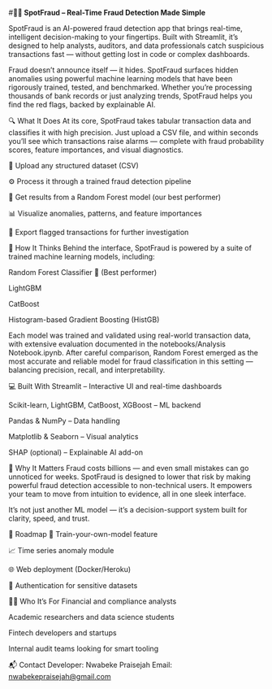 #**🕵️‍♂️ SpotFraud – Real-Time Fraud Detection Made Simple**

SpotFraud is an AI-powered fraud detection app that brings real-time, intelligent decision-making to your fingertips. Built with Streamlit, it’s designed to help analysts, auditors, and data professionals catch suspicious transactions fast — without getting lost in code or complex dashboards.

Fraud doesn’t announce itself — it hides. SpotFraud surfaces hidden anomalies using powerful machine learning models that have been rigorously trained, tested, and benchmarked. Whether you’re processing thousands of bank records or just analyzing trends, SpotFraud helps you find the red flags, backed by explainable AI.

🔍 What It Does
At its core, SpotFraud takes tabular transaction data and classifies it with high precision. Just upload a CSV file, and within seconds you’ll see which transactions raise alarms — complete with fraud probability scores, feature importances, and visual diagnostics.

📂 Upload any structured dataset (CSV)

⚙️ Process it through a trained fraud detection pipeline

🧠 Get results from a Random Forest model (our best performer)

📊 Visualize anomalies, patterns, and feature importances

📝 Export flagged transactions for further investigation

🧠 How It Thinks
Behind the interface, SpotFraud is powered by a suite of trained machine learning models, including:

Random Forest Classifier 🌟 (Best performer)

LightGBM

CatBoost

Histogram-based Gradient Boosting (HistGB)

Each model was trained and validated using real-world transaction data, with extensive evaluation documented in the notebooks/Analysis Notebook.ipynb. After careful comparison, Random Forest emerged as the most accurate and reliable model for fraud classification in this setting — balancing precision, recall, and interpretability.

💻 Built With
Streamlit – Interactive UI and real-time dashboards

Scikit-learn, LightGBM, CatBoost, XGBoost – ML backend

Pandas & NumPy – Data handling

Matplotlib & Seaborn – Visual analytics

SHAP (optional) – Explainable AI add-on

🚨 Why It Matters
Fraud costs billions — and even small mistakes can go unnoticed for weeks. SpotFraud is designed to lower that risk by making powerful fraud detection accessible to non-technical users. It empowers your team to move from intuition to evidence, all in one sleek interface.

It’s not just another ML model — it’s a decision-support system built for clarity, speed, and trust.

🔄 Roadmap
🔧 Train-your-own-model feature

📈 Time series anomaly module

🌐 Web deployment (Docker/Heroku)

🔐 Authentication for sensitive datasets

🧑‍💻 Who It’s For
Financial and compliance analysts

Academic researchers and data science students

Fintech developers and startups

Internal audit teams looking for smart tooling

📬 Contact
Developer: Nwabeke Praisejah
Email: nwabekepraisejah@gmail.com
